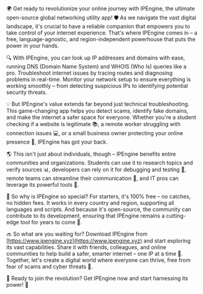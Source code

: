 🌍 Get ready to revolutionize your online journey with IPEngine, the ultimate open-source global networking utility app! 🛡️ As we navigate the vast digital landscape, it's crucial to have a reliable companion that empowers you to take control of your internet experience. That's where IPEngine comes in – a free, language-agnostic, and region-independent powerhouse that puts the power in your hands.

🔍 With IPEngine, you can look up IP addresses and domains with ease, running DNS (Domain Name System) and WHOIS (Who Is) queries like a pro. Troubleshoot internet issues by tracing routes and diagnosing problems in real-time. Monitor your network setup to ensure everything is working smoothly – from detecting suspicious IPs to identifying potential security threats.

💡 But IPEngine's value extends far beyond just technical troubleshooting. This game-changing app helps you detect scams, identify fake domains, and make the internet a safer space for everyone. Whether you're a student checking if a website is legitimate 📚, a remote worker struggling with connection issues 💻, or a small business owner protecting your online presence 👥, IPEngine has got your back.

🌎 This isn't just about individuals, though – IPEngine benefits entire communities and organizations. Students can use it to research topics and verify sources 📊, developers can rely on it for debugging and testing 🔧, remote teams can streamline their communication 💬, and IT pros can leverage its powerful tools 🚀.

🌟 So why is IPEngine so special? For starters, it's 100% free – no catches, no hidden fees. It works in every country and region, supporting all languages and scripts. And because it's open-source, the community can contribute to its development, ensuring that IPEngine remains a cutting-edge tool for years to come 🌈.

🔜 So what are you waiting for? Download IPEngine from [https://www.ipengine.xyz](https://www.ipengine.xyz) and start exploring its vast capabilities. Share it with friends, colleagues, and online communities to help build a safer, smarter internet – one IP at a time 🔗. Together, let's create a digital world where everyone can thrive, free from fear of scams and cyber threats 💪.

🌟 Ready to join the revolution? Get IPEngine now and start harnessing its power! 🚀